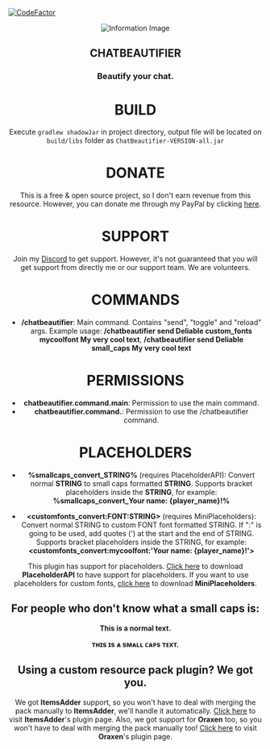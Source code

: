 [![CodeFactor](https://www.codefactor.io/repository/github/notdeliable/chatbeautifier/badge)](https://www.codefactor.io/repository/github/notdeliable/chatbeautifier)

<center>

![Information Image](https://i.imgur.com/yigtyZ7.png)



## CHATBEAUTIFIER
### Beautify your chat.



# BUILD
Execute `gradlew shadowJar` in project directory, output file will be located on `build/libs` folder as `ChatBeautifier-VERSION-all.jar`



# DONATE
This is a free & open source project, so I don't earn revenue from this resource. However, you can donate me through my PayPal by clicking [here](https://paypal.me/eymensevil).



# SUPPORT
Join my [Discord](https://discord.gg/bQNd3ZWwzq) to get support. However, it's not guaranteed that you will get support from directly me or our support team. We are volunteers.



# COMMANDS
- **/chatbeautifier**: Main command. Contains "send", "toggle" and "reload" args. Example usage: **/chatbeautifier send Deliable custom_fonts mycoolfont My very cool text**, **/chatbeautifier send Deliable small_caps My very cool text**



# PERMISSIONS
- **chatbeautifier.command.main**: Permission to use the main command.
- **chatbeautifier.command.<arg>**: Permission to use the /chatbeautifier <arg> command.



# PLACEHOLDERS
- **%smallcaps_convert_STRING%** (requires PlaceholderAPI): Convert normal **STRING** to small caps formatted **STRING**. Supports bracket placeholders inside the **STRING**, for example: **%smallcaps_convert_Your name: {player_name}!%**

- **<customfonts_convert:FONT:STRING>** (requires MiniPlaceholders): Convert normal STRING to custom FONT font formatted STRING. If ":" is going to be used, add quotes (') at the start and the end of STRING. Supports bracket placeholders inside the STRING, for example: **<customfonts_convert:mycoolfont:'Your name: {player_name}!'>**

This plugin has support for placeholders. [Click here](https://www.spigotmc.org/resources/placeholderapi.6245/) to download **PlaceholderAPI** to have support for placeholders. If you want to use placeholders for custom fonts, [click here](https://github.com/MiniPlaceholders/MiniPlaceholders) to download **MiniPlaceholders**.



## For people who don't know what a small caps is:
**This is a normal text.**

**ᴛʜɪs ɪs ᴀ sᴍᴀʟʟ ᴄᴀᴘs ᴛᴇxᴛ.**



## Using a custom resource pack plugin? We got you.
We got **ItemsAdder** support, so you won't have to deal with merging the pack manually to **ItemsAdder**, we'll handle it automatically. [Click here](https://www.spigotmc.org/resources/%E2%9C%A8itemsadder%E2%AD%90emotes-mobs-items-armors-hud-gui-emojis-blocks-wings-hats-liquids.73355/) to visit **ItemsAdder**'s plugin page. Also, we got support for **Oraxen** too, so you won't have to deal with merging the pack manually too! [Click here](https://www.spigotmc.org/resources/%E2%98%84%EF%B8%8F-oraxen-add-items-blocks-armors-hats-food-furnitures-plants-and-gui-1-18-1-19-4.72448/) to visit **Oraxen**'s plugin page.

</center>
